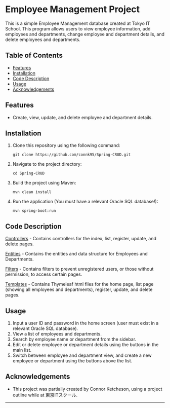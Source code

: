 # Employee Management Project

This is a simple Employee Management database created at Tokyo IT School. This program allows users to view employee information, add employees and departments, change employee and department details, and delete employees and departments.

## Table of Contents

- [Features](https://github.com/connk95/Spring-CRUD/blob/main/README.md#features)
- [Installation](https://github.com/connk95/Spring-CRUD/blob/main/README.md#installation)
- [Code Description](https://github.com/connk95/Spring-CRUD/blob/main/README.md#code-description)
- [Usage](https://github.com/connk95/Spring-CRUD/blob/main/README.md#usage)
- [Acknowledgements](https://github.com/connk95/Spring-CRUD/blob/main/README.md#acknowledgements)

## Features

- Create, view, update, and delete employee and department details.

## Installation

1. Clone this repository using the following command:
   ```
   git clone https://github.com/connk95/Spring-CRUD.git
   ```

2. Navigate to the project directory:
   ```
   cd Spring-CRUD
   ```

3. Build the project using Maven:
   ```
   mvn clean install
   ```

4. Run the application (You must have a relevant Oracle SQL database!):
   ```
   mvn spring-boot:run
   ```

## Code Description

[Controllers](https://github.com/connk95/Spring-CRUD/tree/main/src/main/java/jp/co/sss/crud/controller) - Contains controllers for the index, list, register, update, and delete pages.

[Entities](https://github.com/connk95/Spring-CRUD/tree/main/src/main/java/jp/co/sss/crud/entity) - Contains the entities and data structure for Employees and Departments.

[Filters](https://github.com/connk95/Spring-CRUD/tree/main/src/main/java/jp/co/sss/crud/filter) - Contains filters to prevent unregistered users, or those without permission, to access certain pages.

[Templates](https://github.com/connk95/Spring-CRUD/tree/main/src/main/resources/templates) - Contains Thymeleaf html files for the home page, list page (showing all employees and departments), register, update, and delete pages.

## Usage

1. Input a user ID and password in the home screen (user must exist in a relevant Oracle SQL database).
2. View a list of employees and departments.
3. Search by employee name or department from the sidebar.
4. Edit or delete employee or department details using the buttons in the main list.
5. Switch between employee and department view, and create a new employee or department using the buttons above the list.


## Acknowledgements

- This project was partially created by Connor Ketcheson, using a project outline while at 東京ITスクール.

---
